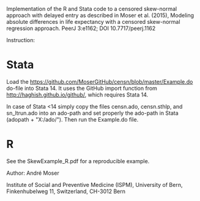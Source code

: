 Implementation of the R and Stata code to a censored skew-normal approach with delayed entry as described in Moser et al. (2015), Modeling absolute differences in life expectancy with a censored skew-normal regression approach. PeerJ 3:e1162; DOI 10.7717/peerj.1162

Instruction:

Stata
=

Load the https://github.com/MoserGitHub/censn/blob/master/Example.do do-file into Stata 14. It uses the GitHub import function from http://haghish.github.io/github/, which requires Stata 14.

In case of Stata <14 simply copy the files censn.ado, censn.sthlp, and sn_ltrun.ado into an ado-path and set properly the ado-path in Stata (adopath + "X:/ado/"). Then run the Example.do file.

R
=
See the SkewExample_R.pdf for a reproducible example.

Author:
André Moser

Institute of Social and Preventive Medicine (ISPM),
University of Bern,
Finkenhubelweg 11,
Switzerland, CH-3012 Bern
